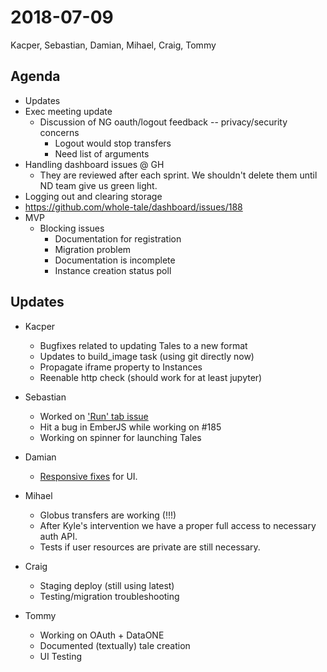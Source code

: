 2018-07-09
==========
Kacper, Sebastian, Damian, Mihael, Craig, Tommy

Agenda
------
* Updates
* Exec meeting update
  * Discussion of NG oauth/logout feedback -- privacy/security concerns
    * Logout would stop transfers
    * Need list of arguments
* Handling dashboard issues @ GH
    * They are reviewed after each sprint. We shouldn't delete them until ND team give us green light.
* Logging out and clearing storage
* https://github.com/whole-tale/dashboard/issues/188
* MVP
  * Blocking issues
    * Documentation for registration
    * Migration problem
    * Documentation is incomplete
    * Instance creation status poll

Updates
-------
* Kacper
  * Bugfixes related to updating Tales to a new format
  * Updates to build_image task (using git directly now)
  * Propagate iframe property to Instances
  * Reenable http check (should work for at least jupyter)

* Sebastian
  * Worked on ['Run' tab issue](https://github.com/whole-tale/dashboard/issues/185)
  * Hit a bug in EmberJS while working on #185
  * Working on spinner for launching Tales

* Damian
  * [Responsive fixes](https://github.com/whole-tale/dashboard/issues/184) for UI.

* Mihael
  * Globus transfers are working (!!!)
  * After Kyle's intervention we have a proper full access to  necessary auth API.
  * Tests if user resources are private are still necessary.
  
* Craig
  * Staging deploy (still using latest)
  * Testing/migration troubleshooting 

* Tommy
  * Working on OAuth + DataONE
  * Documented (textually) tale creation
  * UI Testing